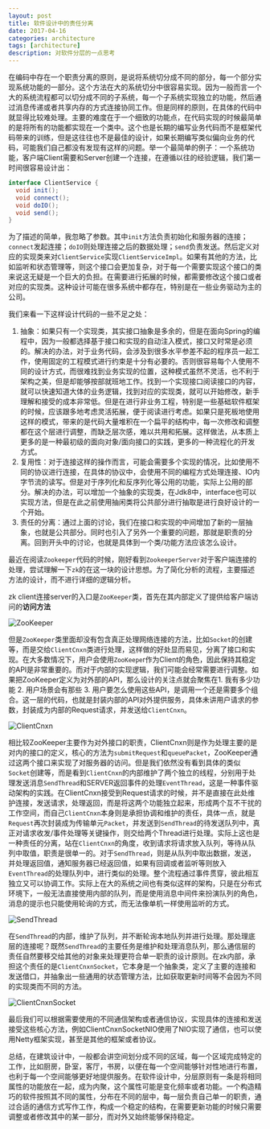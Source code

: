 ```yaml
---
layout: post
title: 软件设计中的责任分离
date: 2017-04-16
categories: architecture
tags: [architecture]
description: 对软件分层的一点思考
---
```


在编码中存在一个职责分离的原则，是说将系统切分成不同的部分，每一个部分实现系统功能的一部分。这个方法在大的系统切分中很容易实现。因为一般而言一个大的系统流程都可以切分成不同的子系统，每一个子系统实现独立的功能，然后通过消息传递或者共享内存的方式连接协同工作。但是同样的原则，在具体的代码中就显得比较难处理。主要的难度在于一个细致的功能点，在代码实现的时候最简单的是将所有的功能都实现在一个类中。这个也是长期的编写业务代码而不是框架代码带来的训练，但是这往往也不是最佳的设计，如果长期编写类似偏向业务的代码，可能我们自己都没有发现有这样的问题。举一个最简单的例子：一个系统功能，客户端Client需要和Server创建一个连接，在遵循以往的经验逻辑，我们第一时间很容易设计出：

````java
interface ClientService {
  void init();
  void connect();
  void doIO();
  void send();
}
````

为了描述的简单，我忽略了参数。其中`init`方法负责初始化和服务器的连接；`connect`发起连接；`doIO`则处理连接之后的数据处理；`send`负责发送。然后定义对应的实现类来对`ClientService`实现`ClientServiceImpl`。如果有其他的方法，比如监听和状态管理等，则这个接口会更加复杂，对于每一个需要实现这个接口的类来说这无疑是一个巨大的负担。在需要进行拓展的时候，都需要修改这个接口或者对应的实现类。这种设计可能在很多系统中都存在，特别是在一些业务驱动为主的公司。

我们来看一下这样设计代码的一些不足之处：

1. 抽象：如果只有一个实现类，其实接口抽象是多余的，但是在面向Spring的编程中，因为一般都选择基于接口和实现的自动注入模式，接口又时常是必须的。解决的办法，对于业务代码，会涉及到很多水平参差不起的程序员一起工作，使用固定的工程模式进行约束是十分有必要的。否则很容易每个人使用不同的设计方式，而很难找到业务实现的位置，这种模式虽然不灵活，也不利于架构之美，但是却能够按部就班地工作。找到一个实现接口阅读接口的内容，就可以快速知道大体的业务逻辑，找到对应的实现类，就可以开始修改，新手理解和接受的成本非常低。但是在进行非业务工程，特别是一些基础软件框架的时候，应该跟多地考虑灵活拓展，便于阅读进行考虑。如果只是死板地使用这样的模式，带来的是代码大量堆积在一个扁平的结构中，每一次修改和调整都在这个层进行调整，而缺乏层次感，难以共用和拓展。这样做法，从本质上更多的是一种最初级的面向对象/面向接口的实践，更多的一种流程化的开发方式。
2. 复用性：对于连接这样的操作而言，可能会需要多个实现的情况，比如使用不同的协议进行连接，在具体的协议中，会使用不同的编程方式处理连接、IO内字节流的读写。但是对于序列化和反序列化等公用的功能，实际上公用的部分。解决的办法，可以增加一个抽象的实现类，在Jdk8中，interface也可以实现方法，但是在此之前使用抽闲类将公共部分进行抽取是进行良好设计的一个开始。
3. 责任的分离：通过上面的讨论，我们在接口和实现的中间增加了新的一层抽象，也就是公共部分。同时也引入了另外一个重要的问题，那就是职责的分离。回到开头中的讨论，也就是具体到一个类/功能方法应该怎么设计。

最近在阅读`Zookeeper`代码的时候，刚好看到`ZookeeperServer`对于客户端连接的处理，尝试理解一下`zk`的在这一块的设计思想。为了简化分析的流程，主要描述方法的设计，而不进行详细的逻辑分析。

zk client连接server的入口是`ZooKeeper`类，首先在其内部定义了提供给客户端访问的**访问方法**

![ZooKeeper](http://ooi50usvb.bkt.clouddn.com/ZooKeeper.png)

但是`ZooKeeper`类里面却没有包含真正处理网络连接的方法，比如`Socket`的创建等，而是交给`ClientCnxn`类进行处理，这样做的好处显而易见，分离了接口和实现。在大多数情况下，用户会使用`ZooKeepe`r作为Client的角色，因此保持其稳定的API是非常重要的。而对于内部的实现逻辑，我们可能会经常需要进行调整。如果把ZooKeeper定义为对外部的API，那么设计的关注点就会聚焦在1. 我有多少功能 2. 用户场景会有那些 3. 用户要怎么使用这些API，是调用一个还是需要多个组合。这一层的代码，也就是封装内部的API对外提供服务，具体未讲用户请求的参数，封装成为内部的Request请求，并发送给`ClientCnxn`。

![ClientCnxn](http://ooi50usvb.bkt.clouddn.com/ClientCnxn.png)

相比较ZooKeeper主要作为对外接口的职责，ClientCnxn则是作为处理主要的是对内的接口的定义，核心的方法为`submitRequest`和`queuePacket`，ZooKeeper通过这两个接口来实现了对服务器的访问。但是我们依然没有看到具体的类似`Socket`创建等，而是看到`ClientCnxn`的内部维护了两个独立的线程，分别用于处理发送消息`SendThread`和SERVER返回事件的处理`EventThread`，这是一种事件驱动架构的实践。在ClientCnxn接受到Request请求的时候，并不是直接在此处维护连接，发送请求，处理返回，而是将这两个功能独立起来，形成两个互不干扰的工作空间，而自己`ClientCnxn`本身则是承担协调和维护的责任，具体一点，就是`Request`再次封装成为传输单元`Packet`，并发送到`SendThread`的待发送队列中，真正对请求收发/事件处理等关键操作，则交给两个Thread进行处理。实际上这也是一种责任的分离，站在`ClientCnxn`的角度，收到请求将请求放入队列，等待从队列中取值，职责是很单一的。对于`SendThread`，则是从队列中取出数据，发送，并处理返回值，通知服务器已经返回值，如果有回调或者监听等则放入`EventThread`的处理队列中，进行类似的处理。整个流程通过事件贯穿，彼此相互独立又可以协调工作。实际上在大的系统之间也有类似这样的架构，只是在分布式环境下，一般无法直接使用内部的队列，而是使用消息中间件来扮演队列的角色，消息的提示也只能使用轮询的方式，而无法像单机一样使用监听的方式。

![SendThread](http://ooi50usvb.bkt.clouddn.com/SendThreadpng)

在`SendThread`的内部，维护了队列，并不断轮询本地队列并进行处理。那处理底层的连接呢？既然`SendThread`的主要任务是维护和处理消息队列，那么通信层的责任自然要移交给其他的对象来处理更符合单一职责的设计原则。在zk内部，承担这个责任的是`ClientCnxnSocket`，它本身是一个抽象类，定义了主要的连接和发送借口，并抽象出一些通用的状态管理方法，比如获取更新时间等不会因为不同的实现类而不同的方法。

![ClientCnxnSocket](http://ooi50usvb.bkt.clouddn.com/ClientCnxnSocket.png)

最后我们可以根据需要使用的不同通信架构或者通信协议，实现具体的连接和发送接受这些核心方法，例如ClientCnxnSocketNIO使用了NIO实现了通信，也可以使用Netty框架实现，甚至是其他的框架或者协议。

总结，在建筑设计中，一般都会讲空间划分成不同的区域，每一个区域完成特定的工作，比如厨房，卧室，客厅，书房，以便在每一个空间能够针对性地进行布置，也利于每一个空间能够更好地提供服务。在软件设计中，分层原则有一条是将相同属性的功能放在一起，成为内聚，这个属性可能是变化频率或者功能。一个构造精巧的软件按照其不同的属性，分布在不同的层中，每一层负责自己单一的职责，通过合适的通信方式写作工作，构成一个稳定的结构，在需要更新功能的时候只需要调整或者修改其中的某一部分，而对外又始终能够保持稳定。


